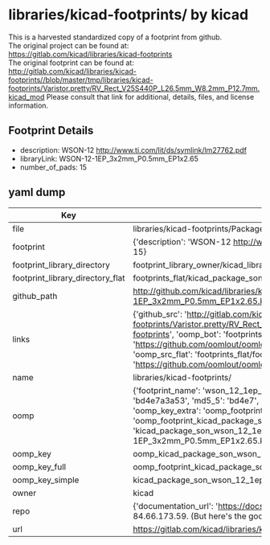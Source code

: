 # libraries/kicad-footprints/ by kicad  
This is a harvested standardized copy of a footprint from github.  
The original project can be found at:  
https://gitlab.com/kicad/libraries/kicad-footprints  
The original footprint can be found at:
http://gitlab.com/kicad/libraries/kicad-footprints//blob/master/tmp/libraries/kicad-footprints/Varistor.pretty/RV_Rect_V25S440P_L26.5mm_W8.2mm_P12.7mm.kicad_mod
Please consult that link for additional, details, files, and license information.  
## Footprint Details
* description: WSON-12 http://www.ti.com/lit/ds/symlink/lm27762.pdf  
* libraryLink: WSON-12-1EP_3x2mm_P0.5mm_EP1x2.65  
* number_of_pads: 15  
## yaml dump  
| Key | Value |  
| --- | --- |  
| file | libraries/kicad-footprints/Package_SON.pretty/WSON-12-1EP_3x2mm_P0.5mm_EP1x2.65.kicad_mod |  
| footprint | {'description': 'WSON-12 http://www.ti.com/lit/ds/symlink/lm27762.pdf', 'libraryLink': 'WSON-12-1EP_3x2mm_P0.5mm_EP1x2.65', 'number_of_pads': 15} |  
| footprint_library_directory | footprint_library_owner/kicad_libraries/kicad-footprints/ |  
| footprint_library_directory_flat | footprints_flat/kicad_package_son_wson_12_1ep_3x2mm_p0_5mm_ep1x2_65/working |  
| github_path | http://github.com/kicad/libraries/kicad-footprints//blob/master/tmp/libraries/kicad-footprints/Package_SON.pretty/WSON-12-1EP_3x2mm_P0.5mm_EP1x2.65.kicad_mod |  
| links | {'github_src': 'http://gitlab.com/kicad/libraries/kicad-footprints//blob/master/tmp/libraries/kicad-footprints/Varistor.pretty/RV_Rect_V25S440P_L26.5mm_W8.2mm_P12.7mm.kicad_mod', 'github_src_repo': 'https://gitlab.com/kicad/libraries/kicad-footprints', 'oomp_bot': 'footprints/kicad_package_son_wson_12_1ep_3x2mm_p0_5mm_ep1x2_65/working', 'oomp_bot_github': 'https://github.com/oomlout/oomlout_oomp_footprint_bot/tree/main/footprints/kicad_package_son_wson_12_1ep_3x2mm_p0_5mm_ep1x2_65/working', 'oomp_src_flat': 'footprints_flat/footprints_flat/kicad_package_son_wson_12_1ep_3x2mm_p0_5mm_ep1x2_65/working', 'oomp_src_flat_github': 'https://github.com/oomlout/oomlout_oomp_footprint_src/tree/main/footprints_flat/kicad_package_son_wson_12_1ep_3x2mm_p0_5mm_ep1x2_65/working'} |  
| name | libraries/kicad-footprints/ |  
| oomp | {'footprint_name': 'wson_12_1ep_3x2mm_p0_5mm_ep1x2_65', 'library_name': 'package_son', 'md5': 'bd4e7a3a53d191c4f0a9987114988984', 'md5_10': 'bd4e7a3a53', 'md5_5': 'bd4e7', 'md5_6': 'bd4e7a', 'oomp_key': 'oomp_kicad_package_son_wson_12_1ep_3x2mm_p0_5mm_ep1x2_65', 'oomp_key_extra': 'oomp_footprint_kicad_package_son_wson_12_1ep_3x2mm_p0_5mm_ep1x2_65', 'oomp_key_full': 'oomp_footprint_kicad_package_son_wson_12_1ep_3x2mm_p0_5mm_ep1x2_65_bd4e7a', 'oomp_key_simple': 'kicad_package_son_wson_12_1ep_3x2mm_p0_5mm_ep1x2_65', 'original_filename': 'libraries/kicad-footprints/Package_SON.pretty/WSON-12-1EP_3x2mm_P0.5mm_EP1x2.65.kicad_mod', 'owner_name': 'kicad'} |  
| oomp_key | oomp_kicad_package_son_wson_12_1ep_3x2mm_p0_5mm_ep1x2_65 |  
| oomp_key_full | oomp_footprint_kicad_package_son_wson_12_1ep_3x2mm_p0_5mm_ep1x2_65 |  
| oomp_key_simple | kicad_package_son_wson_12_1ep_3x2mm_p0_5mm_ep1x2_65 |  
| owner | kicad |  
| repo | {'documentation_url': 'https://docs.github.com/rest/overview/resources-in-the-rest-api#rate-limiting', 'message': "API rate limit exceeded for 84.66.173.59. (But here's the good news: Authenticated requests get a higher rate limit. Check out the documentation for more details.)"} |  
| url | https://gitlab.com/kicad/libraries/kicad-footprints |  

